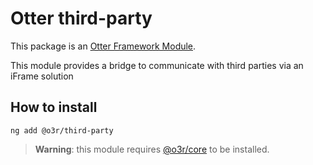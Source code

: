 # Otter third-party

This package is an [Otter Framework Module](https://github.com/AmadeusITGroup/otter/tree/main/docs/core/MODULE.md).

This module provides a bridge to communicate with third parties via an iFrame solution

## How to install

```shell
ng add @o3r/third-party
```

> **Warning**: this module requires [@o3r/core](https://www.npmjs.com/package/@o3r/core) to be installed.
